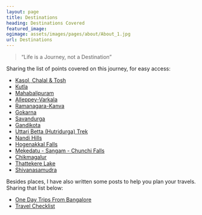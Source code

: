 ```yaml
---
layout: page
title: Destinations
heading: Destinations Covered
featured_image: 
ogimage: assets/images/pages/about/About_1.jpg
url: Destinations
---
```


>“Life is a Journey, not a Destination”

Sharing the list of points covered on this journey, for easy access:

- <a href="https://onetriptoanother.com/Kasol-Chalal-Tosh">Kasol, Chalal & Tosh</a>
- <a href="https://onetriptoanother.com/Kutla">Kutla</a>
- <a href="https://onetriptoanother.com/Mahabalipuram">Mahabalipuram</a>
- <a href="http://onetriptoanother.com/Alleppey-Varkala">Alleppey-Varkala</a>
- <a href="http://onetriptoanother.com/Ramanagara-Kanva">Ramanagara-Kanva</a>
- <a href="http://onetriptoanother.com/Gokarna">Gokarna</a>
- <a href="https://onetriptoanother.com/Savandurga">Savandurga</a>
- <a href="https://onetriptoanother.com/Gandikota">Gandikota</a>
- <a href="https://onetriptoanother.com/Uttari-Betta-Trek">Uttari Betta (Hutridurga) Trek</a>
- <a href="https://onetriptoanother.com/Nandi-Hills">Nandi Hills</a>
- <a href="https://onetriptoanother.com/Hogenakkal-Falls">Hogenakkal Falls</a>
- <a href="https://onetriptoanother.com/Mekedatu-Sangama-Chunchi-Falls">Mekedatu - Sangam - Chunchi Falls</a>
- <a href="https://onetriptoanother.com/Chikmagalur">Chikmagalur</a>
- <a href="https://onetriptoanother.com/Thattekere-Lake">Thattekere Lake</a>
- <a href="https://onetriptoanother.com/Shivanasamudra">Shivanasamudra</a>

Besides places, I have also written some posts to help you plan your travels. Sharing that list below:

- <a href="https://onetriptoanother.com/One-Day-Trips-From-Bangalore">One Day Trips From Bangalore</a>
- <a href="https://onetriptoanother.com/Travel-Checklist">Travel Checklist</a>
